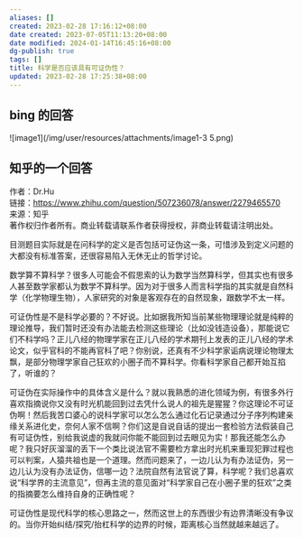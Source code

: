 ```yaml
---
aliases: []
created: 2023-02-28 17:16:12+08:00
date created: 2023-07-05T11:13:20+08:00
date modified: 2024-01-14T16:45:16+08:00
dg-publish: true
tags: []
title: 科学是否应该具有可证伪性？
updated: 2023-02-28 17:25:38+08:00
---
```


## bing 的回答
![image1](/img/user/resources/attachments/image1-3 5.png)

## 知乎的一个回答
作者：Dr.Hu  
链接：https://www.zhihu.com/question/507236078/answer/2279465570  
来源：知乎  
著作权归作者所有。商业转载请联系作者获得授权，非商业转载请注明出处。

目测题目实际就是在问科学的定义是否包括可证伪这一条，可惜涉及到定义问题的大都没有标准答案，还很容易陷入无休无止的哲学讨论。

数学算不算科学？很多人可能会不假思索的认为数学当然算科学，但其实也有很多人甚至数学家都认为数学不算科学。因为对于很多人而言科学指的其实就是自然科学（化学物理生物），人家研究的对象是客观存在的自然现象，跟数学不太一样。

可证伪性是不是科学必要的？不好说。比如据我所知当前某些物理理论就是纯粹的理论推导，我们暂时还没有办法能去检测这些理论（比如没钱造设备），那能说它们不科学吗？正儿八经的物理学家在正儿八经的学术期刊上发表的正儿八经的学术论文，似乎官科的不能再官科了吧？你别说，还真有不少科学家诟病说理论物理太飘，是部分物理学家自己狂欢的小圈子而不算科学。你看科学家自己都开始互掐了，听谁的？

可证伪在实际操作中的具体含义是什么？就以我熟悉的进化领域为例，有很多外行喜欢指摘说你又没有时光机能回到过去凭什么说人的祖先是猩猩？你这理论不可证伪啊！然后我苦口婆心的说科学家可以怎么怎么通过化石记录通过分子序列构建亲缘关系进化史，奈何人家不信啊？你们这是自说自话的提出一套检验方法假装自己有可证伪性，别给我说虚的我就问你能不能回到过去眼见为实！那我还能怎么办呢？我只好灰溜溜的丢下一个类比说法官不需要检方拿出时光机来重现犯罪过程也可以判案，人猿共祖也是一个道理。然而问题来了，一边儿认为有办法证伪，另一边儿认为没有办法证伪，信哪一边？法院自然有法官说了算，科学呢？我们总喜欢说“科学界的主流意见”，但再主流的意见面对“科学家自己在小圈子里的狂欢”之类的指摘要怎么维持自身的正确性呢？

可证伪性是现代科学的核心思路之一，然而这世上的东西很少有边界清晰没有争议的。当你开始纠结/探究/抬杠科学的边界的时候，距离核心当然就越来越远了。
